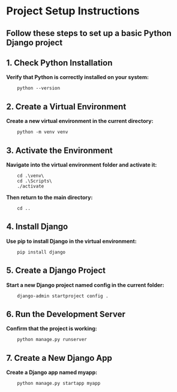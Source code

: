 # **Project Setup Instructions**

## **Follow these steps to set up a basic Python Django project**

## 1. Check Python Installation

**Verify that Python is correctly installed on your system:**

```shell
    python --version
```

## 2. Create a Virtual Environment

**Create a new virtual environment in the current directory:**

```shell
    python -m venv venv
```

## 3. Activate the Environment

**Navigate into the virtual environment folder and activate it:**

```shell
    cd .\venv\
    cd .\Scripts\
    ./activate
```

**Then return to the main directory:**

```shell
    cd ..
```

## 4. Install Django

**Use pip to install Django in the virtual environment:**

```shell
    pip install django
```

## 5. Create a Django Project

**Start a new Django project named config in the current folder:**

```shell
    django-admin startproject config .
```

## 6. Run the Development Server

**Confirm that the project is working:**

```shell
    python manage.py runserver
```

## 7. Create a New Django App

**Create a Django app named myapp:**

```shell
    python manage.py startapp myapp
```

